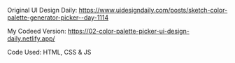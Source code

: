 Original UI Design Daily: https://www.uidesigndaily.com/posts/sketch-color-palette-generator-picker--day-1114

My Codeed Version: https://02-color-palette-picker-ui-design-daily.netlify.app/

Code Used: HTML, CSS & JS
